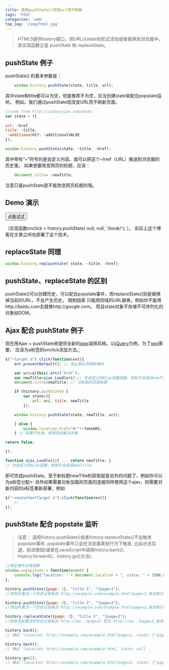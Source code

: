 ```yaml
---
title: 使用pushState()改变url而不刷新
tags: 'html'
categories: 'web'
top_img: '/img/html.jpg'
---
```

> HTML5提供history接口，把URL以state的形式添加或者替换到浏览器中，其实现函数正是 pushState 和 replaceState。


## pushState 例子

pushState() 的基本参数是：
``` javascript
    window.history.pushState(state, title, url);
```
其中state和title都可以为空，但是推荐不为空，应当创建state来配合popstate监听。
例如，我们通过pushState现改变URL而不刷新页面。
``` javascript
//code from http://caibaojian.com/book/
var state = ({
    
url: ~href, 
title: ~title,
 ~additionalKEY: ~additionalVALUE
});

window.history.pushState(state, ~title, ~href);
```
其中带有“~”符号的是自定义内容。就可以把这个~href（URL）推送到浏览器的历史里。
如果想要改变网页的标题，应该：

``` javascript
    document.title= ~newTitle;
```
注意只是pushState是不能改变网页标题的哦。

## Demo 演示

<button onclick="history.pushState( null, null, '/book/');">点我试试</button> 

（实现函数onclick = history.pushState( null, null, '/book/'); ）。
实际上这个博客在文章之间也部署了这个技术。

## replaceState 同理
``` javascript
window.history.replaceState( state, ~title, ~href);
```

## pushState、replaceState 的区别

pushState()可以创建历史，可以配合popstate事件，而replaceState()则是替换掉当前的URL，不会产生历史。
限制因素
只能用同域的URL替换，例如你不能用http://baidu.com去替换http://google.com。
而且state对象不存储不可序列化的对象如DOM。

## Ajax 配合 pushState 例子
现在用Ajax + pushState来提供全新的<a href="http://caibaojian.com/t/ajax" title="View all posts in ajax" target="_blank">ajax</a>调用风格。以<a href="http://caibaojian.com/jquery/" title="jQuery手册">jQuery</a>为例，为了<a href="http://caibaojian.com/t/seo" title="seo">seo</a>需要，
应该为a标签的onclick添加方法。<a href="http://caibaojian.com/book/">·</a>
``` javascript
$("~target a").click(function(evt){
    evt.preventDefault(); // 阻止默认的跳转操作

    var uri=$(this).attr('href');
    var newTitle=ajax_Load(uri);// 你自定义的Ajax加载函数，例如它会返回newTitle
    document.title=newTitle; // 分配新的页面标题

    if (history.pushState) {
        var state=({
            url: uri, title: newTitle
        });

    window.history.pushState(state, newTitle, uri);

    } else { 
        window.location.href="#!"+~fakeURI; 
    } // 如果不支持，使用旧的解决方案

return false;

});

function ajax_Load(uri){ ... return newTitle; } 
// 你自定义的ajax函数，例如它会返回newTitle
```
即可完成pushState。至于新标题newTitle的获取就是另外的问题了，例如你可以为a标签分配&gt;·
另外如果需要对新加载的页面的连接同样使用这个ajax，则需要对新内容的a标签重新部署，例如
``` javascript
$("~newContentTarget a").click(function(evt){
    // ... 
});
```
## pushState 配合 popstate 监听
> 注意：
调用history.pushState()或者history.replaceState()不会触发popstate事件. popstate事件只会在浏览器某些行为下触发, 比如点击后退、前进按钮(或者在JavaScript中调用history.back()、history.forward()、history.go()方法).
``` javascript
//绑定事件处理函数.
window.onpopstate = function(event) {  
    console.log("location: " + document.location + ", state: " + JSON.stringify(event.state));
};

history.pushState({page: 1}, "title 1", "?page=1");
//添加并激活一个历史记录条目 http://example.com/example.html?page=1,条目索引为1

history.pushState({page: 2}, "title 2", "?page=2");
//添加并激活一个历史记录条目 http://example.com/example.html?page=2,条目索引为2

history.replaceState({page: 3}, "title 3", "?page=3"); 
//修改当前激活的历史记录条目 http://ex..?page=2 变为 http://ex..?page=3,条目索引为3

history.back(); 
// 弹出 "location: http://example.com/example.html?page=1, state: {"page":1}"

history.back(); 
// 弹出 "location: http://example.com/example.html, state: null

history.go(2);  
// 弹出 "location: http://example.com/example.html?page=3, state: {"page":3}

```